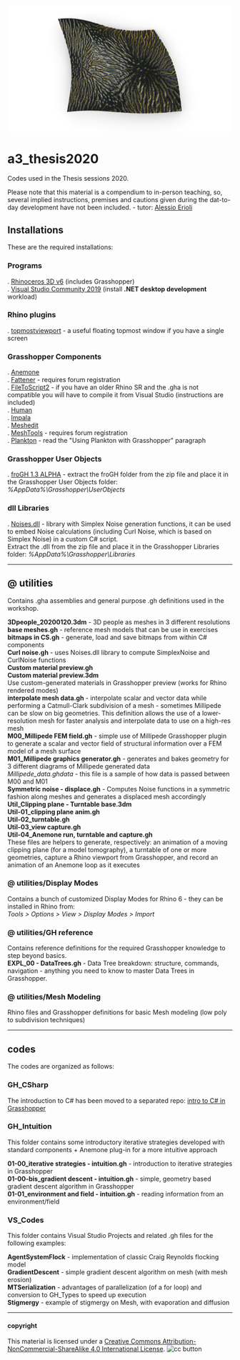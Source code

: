![Erosion on surface](https://raw.githubusercontent.com/a3-Unibo/a3_thesis2020/master/%40%20media/erosion.jpg)

# a3_thesis2020
  
Codes used in the Thesis sessions 2020.  
  
Please note that this material is a compendium to in-person teaching, so, several implied instructions, premises and cautions given during the dat-to-day development have not been included. - tutor: [Alessio Erioli](https://www.unibo.it/sitoweb/alessio.erioli/)  
  
  
## Installations
These are the required installations:

### Programs
. [Rhinoceros 3D v6](https://www.rhino3d.com) (includes Grasshopper)  
. [Visual Studio Community 2019](https://visualstudio.microsoft.com/vs/) (install **.NET desktop development** workload)  

### Rhino plugins
. [topmostviewport](https://www.food4rhino.com/app/topmost-viewport) - a useful floating topmost window if you have a single screen  
  
### Grasshopper Components
. [Anemone](https://www.food4rhino.com/app/anemone)  
. [Fattener](https://discourse.mcneel.com/t/skeleton-fattener-mesh-cage-morph/74766) - requires forum registration  
. [FileToScript2](https://drive.google.com/open?id=1PZIlEkYBvyzUqHkfgsY78s1Z6T_nf6wI) - if you have an older Rhino SR and the .gha is not compatible you will have to compile it from Visual Studio (instructions are included)  
. [Human](https://www.food4rhino.com/app/human)  
. [Impala](https://www.food4rhino.com/app/impala)  
. [Meshedit](https://www.food4rhino.com/app/meshedit)  
. [MeshTools](https://www.grasshopper3d.com/forum/topics/mesh-pipe) - requires forum registration  
. [Plankton](https://github.com/meshmash/Plankton) - read the "Using Plankton with Grasshopper" paragraph  
  
### Grasshopper User Objects
. [froGH 1.3 ALPHA](https://github.com/Co-de-iT/froGH/releases) -
extract the froGH folder from the zip file and place it in the Grasshopper User Objects folder: _%AppData%\Grasshopper\UserObjects_  
  
### dll Libraries
. [Noises.dll](https://drive.google.com/open?id=1UXI6UHtCaZFw4csWIghDHwlBSObBp31G) - library with Simplex Noise generation functions, it can be used to embed Noise calculations (including Curl Noise, which is based on Simplex Noise) in a custom C# script.  
Extract the .dll from the zip file and place it in the Grasshopper Libraries folder: _%AppData%\Grasshopper\Libraries_  

---

## @ utilities

Contains .gha assemblies and general purpose .gh definitions used in the workshop.

**3Dpeople_20200120.3dm** - 3D people as meshes in 3 different resolutions  
**base meshes.gh** - reference mesh models that can be use in exercises  
**bitmaps in CS.gh** - generate, load and save bitmaps from within C# components  
**Curl noise.gh** - uses Noises.dll library to compute SimplexNoise and CurlNoise functions  
**Custom material preview.gh**  
**Custom material preview.3dm**  
Use custom-generated materials in Grasshopper preview (works for Rhino rendered modes)  
**interpolate mesh data.gh** - interpolate scalar and vector data while performing a Catmull-Clark subdivision of a mesh - sometimes Millipede can be slow on big geometries. This definition allows the use of a lower-resolution mesh for faster analysis and interpolate data to use on a high-res mesh  
**M00_Millipede FEM field.gh** - simple use of Millipede Grasshopper plugin to generate a scalar and vector field of structural information over a FEM model of a mesh surface  
**M01_Millipede graphics generator.gh** - generates and bakes geometry for 3 different diagrams of Millipede generated data  
*Millipede_data.ghdata* - this file is a sample of how data is passed between M00 and M01  
**Symmetric noise - displace.gh** - Computes Noise functions in a symmetric fashion along meshes and generates a displaced mesh accordingly  
**Util_Clipping plane - Turntable base.3dm**  
**Util-01_clipping plane anim.gh**  
**Util-02_turntable.gh**  
**Util-03_view capture.gh**  
**Util-04_Anemone run, turntable and capture.gh**  
These files are helpers to generate, respectively: an animation of a moving clipping plane (for a model tomography), a turntable of one or more geometries, capture a Rhino viewport from Grasshopper, and record an animation of an Anemone loop as it executes  
  
### @ utilities/Display Modes
Contains a bunch of customized Display Modes for Rhino 6 - they can be installed in Rhino from:  
_Tools > Options > View > Display Modes > Import_  
  
### @ utilities/GH reference
Contains reference definitions for the required Grasshopper knowledge to step beyond basics.  
**EXPL_00 - DataTrees.gh** - Data Tree breakdown: structure, commands, navigation - anything you need to know to master Data Trees in Grasshopper.  
  
### @ utilities/Mesh Modeling
Rhino files and Grasshopper definitions for basic Mesh modeling (low poly to subdivision techniques)  
  
---
## codes
  
The codes are organized as follows:  
  
### GH_CSharp
The introduction to C# has been moved to a separated repo: [intro to C# in Grasshopper](https://github.com/Co-de-iT/CS-intro)  
  
### GH_Intuition
This folder contains some introductory iterative strategies developed with standard components + Anemone plug-in for a more intuitive approach
  
**01-00_iterative strategies - intuition.gh** - introduction to iterative strategies in Grasshopper  
**01-00-bis_gradient descent - intuition.gh** - simple, geometry based gradient descent algorithm in Grasshopper  
**01-01_environment and field - intuition.gh** - reading information from an environment/field  
  
### VS_Codes
This folder contains Visual Studio Projects and related .gh files for the following examples:  
  
**AgentSystemFlock** - implementation of classic Craig Reynolds flocking model  
**GradientDescent** - simple gradient descent algorithm on mesh (with mesh erosion)  
**MTSerialization** - advantages of parallelization (of a for loop) and conversion to GH_Types to speed up execution  
**Stigmergy** - example of stigmergy on Mesh, with evaporation and diffusion  
  
---
  
#### copyright
This material is licensed under a [Creative Commons Attribution-NonCommercial-ShareAlike 4.0 International License](https://creativecommons.org/licenses/by-nc-sa/4.0/). ![cc button](https://licensebuttons.net/l/by-nc-sa/4.0/80x15.png)